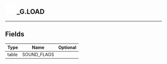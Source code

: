 ## <img src="../../.gitbook/assets/base.png" width="32" height="32" /> _G.LOAD


-----------------
## Fields

| Type   | Name | Optional |
| ------ | ---- | -------: |
| table | SOUND_FLAGS |  |
